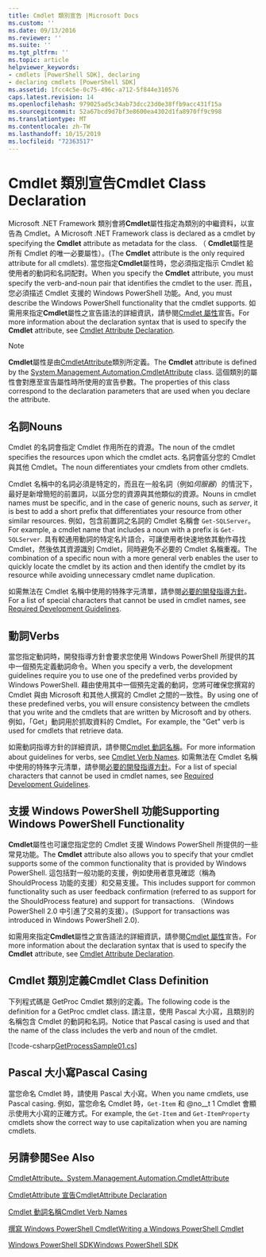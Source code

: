 ```yaml
---
title: Cmdlet 類別宣告 |Microsoft Docs
ms.custom: ''
ms.date: 09/13/2016
ms.reviewer: ''
ms.suite: ''
ms.tgt_pltfrm: ''
ms.topic: article
helpviewer_keywords:
- cmdlets [PowerShell SDK], declaring
- declaring cmdlets [PowerShell SDK]
ms.assetid: 1fcc4c5e-0c75-496c-a712-5f844e310576
caps.latest.revision: 14
ms.openlocfilehash: 979025ad5c34ab73dcc23d0e38ffb9acc431f15a
ms.sourcegitcommit: 52a67bcd9d7bf3e8600ea4302d1fa8970ff9c998
ms.translationtype: MT
ms.contentlocale: zh-TW
ms.lasthandoff: 10/15/2019
ms.locfileid: "72363517"
---
```

# <a name="cmdlet-class-declaration"></a><span data-ttu-id="c0f0e-102">Cmdlet 類別宣告</span><span class="sxs-lookup"><span data-stu-id="c0f0e-102">Cmdlet Class Declaration</span></span>

<span data-ttu-id="c0f0e-103">Microsoft .NET Framework 類別會將**Cmdlet**屬性指定為類別的中繼資料，以宣告為 Cmdlet。</span><span class="sxs-lookup"><span data-stu-id="c0f0e-103">A Microsoft .NET Framework class is declared as a cmdlet by specifying the **Cmdlet** attribute as metadata for the class.</span></span> <span data-ttu-id="c0f0e-104">（ **Cmdlet**屬性是所有 Cmdlet 的唯一必要屬性）。</span><span class="sxs-lookup"><span data-stu-id="c0f0e-104">(The **Cmdlet** attribute is the only required attribute for all cmdlets).</span></span> <span data-ttu-id="c0f0e-105">當您指定**Cmdlet**屬性時，您必須指定指示 Cmdlet 給使用者的動詞和名詞配對。</span><span class="sxs-lookup"><span data-stu-id="c0f0e-105">When you specify the **Cmdlet** attribute, you must specify the verb-and-noun pair that identifies the cmdlet to the user.</span></span> <span data-ttu-id="c0f0e-106">而且，您必須描述 Cmdlet 支援的 Windows PowerShell 功能。</span><span class="sxs-lookup"><span data-stu-id="c0f0e-106">And, you must describe the Windows PowerShell functionality that the cmdlet supports.</span></span> <span data-ttu-id="c0f0e-107">如需用來指定**Cmdlet**屬性之宣告語法的詳細資訊，請參閱[Cmdlet 屬性](./cmdlet-attribute-declaration.md)宣告。</span><span class="sxs-lookup"><span data-stu-id="c0f0e-107">For more information about the declaration syntax that is used to specify the **Cmdlet** attribute, see [Cmdlet Attribute Declaration](./cmdlet-attribute-declaration.md).</span></span>

> [!NOTE]
> <span data-ttu-id="c0f0e-108">**Cmdlet**屬性是由[CmdletAttribute](/dotnet/api/System.Management.Automation.CmdletAttribute)類別所定義。</span><span class="sxs-lookup"><span data-stu-id="c0f0e-108">The **Cmdlet** attribute is defined by the [System.Management.Automation.CmdletAttribute](/dotnet/api/System.Management.Automation.CmdletAttribute) class.</span></span> <span data-ttu-id="c0f0e-109">這個類別的屬性會對應至宣告屬性時所使用的宣告參數。</span><span class="sxs-lookup"><span data-stu-id="c0f0e-109">The properties of this class correspond to the declaration parameters that are used when you declare the attribute.</span></span>

## <a name="nouns"></a><span data-ttu-id="c0f0e-110">名詞</span><span class="sxs-lookup"><span data-stu-id="c0f0e-110">Nouns</span></span>

<span data-ttu-id="c0f0e-111">Cmdlet 的名詞會指定 Cmdlet 作用所在的資源。</span><span class="sxs-lookup"><span data-stu-id="c0f0e-111">The noun of the cmdlet specifies the resources upon which the cmdlet acts.</span></span> <span data-ttu-id="c0f0e-112">名詞會區分您的 Cmdlet 與其他 Cmdlet。</span><span class="sxs-lookup"><span data-stu-id="c0f0e-112">The noun differentiates your cmdlets from other cmdlets.</span></span>

<span data-ttu-id="c0f0e-113">Cmdlet 名稱中的名詞必須是特定的，而且在一般名詞（例如*伺服器*）的情況下，最好是新增簡短的前置詞，以區分您的資源與其他類似的資源。</span><span class="sxs-lookup"><span data-stu-id="c0f0e-113">Nouns in cmdlet names must be specific, and in the case of generic nouns, such as *server*, it is best to add a short prefix that differentiates your resource from other similar resources.</span></span> <span data-ttu-id="c0f0e-114">例如，包含前置詞之名詞的 Cmdlet 名稱會 `Get-SQLServer`。</span><span class="sxs-lookup"><span data-stu-id="c0f0e-114">For example, a cmdlet name that includes a noun with a prefix is `Get-SQLServer`.</span></span> <span data-ttu-id="c0f0e-115">具有較通用動詞的特定名片語合，可讓使用者快速地依其動作尋找 Cmdlet，然後依其資源識別 Cmdlet，同時避免不必要的 Cmdlet 名稱重複。</span><span class="sxs-lookup"><span data-stu-id="c0f0e-115">The combination of a specific noun with a more general verb enables the user to quickly locate the cmdlet by its action and then identify the cmdlet by its resource while avoiding unnecessary cmdlet name duplication.</span></span>

<span data-ttu-id="c0f0e-116">如需無法在 Cmdlet 名稱中使用的特殊字元清單，請參閱[必要的開發指導方針](./required-development-guidelines.md)。</span><span class="sxs-lookup"><span data-stu-id="c0f0e-116">For a list of special characters that cannot be used in cmdlet names, see [Required Development Guidelines](./required-development-guidelines.md).</span></span>

## <a name="verbs"></a><span data-ttu-id="c0f0e-117">動詞</span><span class="sxs-lookup"><span data-stu-id="c0f0e-117">Verbs</span></span>

<span data-ttu-id="c0f0e-118">當您指定動詞時，開發指導方針會要求您使用 Windows PowerShell 所提供的其中一個預先定義動詞命令。</span><span class="sxs-lookup"><span data-stu-id="c0f0e-118">When you specify a verb, the development guidelines require you to use one of the predefined verbs provided by Windows PowerShell.</span></span> <span data-ttu-id="c0f0e-119">藉由使用其中一個預先定義的動詞，您將可確保您撰寫的 Cmdlet 與由 Microsoft 和其他人撰寫的 Cmdlet 之間的一致性。</span><span class="sxs-lookup"><span data-stu-id="c0f0e-119">By using one of these predefined verbs, you will ensure consistency between the cmdlets that you write and the cmdlets that are written by Microsoft and by others.</span></span> <span data-ttu-id="c0f0e-120">例如，「Get」動詞用於抓取資料的 Cmdlet。</span><span class="sxs-lookup"><span data-stu-id="c0f0e-120">For example, the "Get" verb is used for cmdlets that retrieve data.</span></span>

<span data-ttu-id="c0f0e-121">如需動詞指導方針的詳細資訊，請參閱[Cmdlet 動詞名稱](./approved-verbs-for-windows-powershell-commands.md)。</span><span class="sxs-lookup"><span data-stu-id="c0f0e-121">For more information about guidelines for verbs, see [Cmdlet Verb Names](./approved-verbs-for-windows-powershell-commands.md).</span></span> <span data-ttu-id="c0f0e-122">如需無法在 Cmdlet 名稱中使用的特殊字元清單，請參閱[必要的開發指導方針](./required-development-guidelines.md)。</span><span class="sxs-lookup"><span data-stu-id="c0f0e-122">For a list of special characters that cannot be used in cmdlet names, see [Required Development Guidelines](./required-development-guidelines.md).</span></span>

## <a name="supporting-windows-powershell-functionality"></a><span data-ttu-id="c0f0e-123">支援 Windows PowerShell 功能</span><span class="sxs-lookup"><span data-stu-id="c0f0e-123">Supporting Windows PowerShell Functionality</span></span>

<span data-ttu-id="c0f0e-124">**Cmdlet**屬性也可讓您指定您的 Cmdlet 支援 Windows PowerShell 所提供的一些常見功能。</span><span class="sxs-lookup"><span data-stu-id="c0f0e-124">The **Cmdlet** attribute also allows you to specify that your cmdlet supports some of the common functionality that is provided by Windows PowerShell.</span></span> <span data-ttu-id="c0f0e-125">這包括對一般功能的支援，例如使用者意見確認（稱為 ShouldProcess 功能的支援）和交易支援。</span><span class="sxs-lookup"><span data-stu-id="c0f0e-125">This includes support for common functionality such as user feedback confirmation (referred to as support for the ShouldProcess feature) and support for transactions.</span></span> <span data-ttu-id="c0f0e-126">（Windows PowerShell 2.0 中引進了交易的支援）。</span><span class="sxs-lookup"><span data-stu-id="c0f0e-126">(Support for transactions was introduced in Windows PowerShell 2.0).</span></span>

<span data-ttu-id="c0f0e-127">如需用來指定**Cmdlet**屬性之宣告語法的詳細資訊，請參閱[Cmdlet 屬性](./cmdlet-attribute-declaration.md)宣告。</span><span class="sxs-lookup"><span data-stu-id="c0f0e-127">For more information about the declaration syntax that is used to specify the **Cmdlet** attribute, see [Cmdlet Attribute Declaration](./cmdlet-attribute-declaration.md).</span></span>

## <a name="cmdlet-class-definition"></a><span data-ttu-id="c0f0e-128">Cmdlet 類別定義</span><span class="sxs-lookup"><span data-stu-id="c0f0e-128">Cmdlet Class Definition</span></span>

<span data-ttu-id="c0f0e-129">下列程式碼是 GetProc Cmdlet 類別的定義。</span><span class="sxs-lookup"><span data-stu-id="c0f0e-129">The following code is the definition for a GetProc cmdlet class.</span></span> <span data-ttu-id="c0f0e-130">請注意，使用 Pascal 大小寫，且類別的名稱包含 Cmdlet 的動詞和名詞。</span><span class="sxs-lookup"><span data-stu-id="c0f0e-130">Notice that Pascal casing is used and that the name of the class includes the verb and noun of the cmdlet.</span></span>

[!code-csharp[GetProcessSample01.cs](../../../../powershell-sdk-samples/SDK-2.0/csharp/GetProcessSample01/GetProcessSample01.cs#L33-L34 "GetProcessSample01.cs")]

## <a name="pascal-casing"></a><span data-ttu-id="c0f0e-131">Pascal 大小寫</span><span class="sxs-lookup"><span data-stu-id="c0f0e-131">Pascal Casing</span></span>

<span data-ttu-id="c0f0e-132">當您命名 Cmdlet 時，請使用 Pascal 大小寫。</span><span class="sxs-lookup"><span data-stu-id="c0f0e-132">When you name cmdlets, use Pascal casing.</span></span> <span data-ttu-id="c0f0e-133">例如，當您命名 Cmdlet 時，`Get-Item` 和 @no__t 1 Cmdlet 會顯示使用大小寫的正確方式。</span><span class="sxs-lookup"><span data-stu-id="c0f0e-133">For example, the `Get-Item` and `Get-ItemProperty` cmdlets show the correct way to use capitalization when you are naming cmdlets.</span></span>

## <a name="see-also"></a><span data-ttu-id="c0f0e-134">另請參閱</span><span class="sxs-lookup"><span data-stu-id="c0f0e-134">See Also</span></span>

[<span data-ttu-id="c0f0e-135">CmdletAttribute。</span><span class="sxs-lookup"><span data-stu-id="c0f0e-135">System.Management.Automation.CmdletAttribute</span></span>](/dotnet/api/System.Management.Automation.CmdletAttribute)

[<span data-ttu-id="c0f0e-136">CmdletAttribute 宣告</span><span class="sxs-lookup"><span data-stu-id="c0f0e-136">CmdletAttribute Declaration</span></span>](./cmdlet-attribute-declaration.md)

[<span data-ttu-id="c0f0e-137">Cmdlet 動詞名稱</span><span class="sxs-lookup"><span data-stu-id="c0f0e-137">Cmdlet Verb Names</span></span>](./approved-verbs-for-windows-powershell-commands.md)

[<span data-ttu-id="c0f0e-138">撰寫 Windows PowerShell Cmdlet</span><span class="sxs-lookup"><span data-stu-id="c0f0e-138">Writing a Windows PowerShell Cmdlet</span></span>](./writing-a-windows-powershell-cmdlet.md)

[<span data-ttu-id="c0f0e-139">Windows PowerShell SDK</span><span class="sxs-lookup"><span data-stu-id="c0f0e-139">Windows PowerShell SDK</span></span>](../windows-powershell-reference.md)
